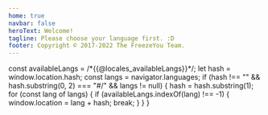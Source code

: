 ```yaml
---
home: true
navbar: false
heroText: Welcome!
tagline: Please choose your language first. :D
footer: Copyright © 2017-2022 The FreezeYou Team.
---
```

<!--{{@locales_generated_content}}-->

<component :is="'script'" type="text/javascript">
    const availableLangs = /*{{@locales_availableLangs}}*/;
    let hash = window.location.hash;
    const langs = navigator.languages;
    if (hash !== "" && hash.substring(0, 2) === "#/" && langs != null) {
        hash = hash.substring(1);
        for (const lang of langs) {
            if (availableLangs.indexOf(lang) !== -1) {
                window.location = lang + hash;
                break;
            }
        }
    }
</component>
